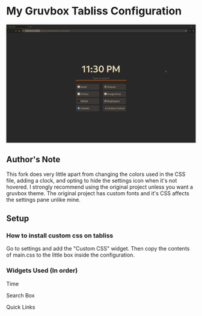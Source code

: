 # My Gruvbox Tabliss Configuration

![screenshot](https://raw.githubusercontent.com/DavisStanko/tabliss/main/1666755040.png)

## Author's Note

This fork does very little apart from changing the colors used in the CSS file, adding a clock, and opting to hide the settings icon when it's not hovered. I strongly recommend using the original project unless you want a gruvbox theme. The original project has custom fonts and it's CSS affects the settings pane unlike mine.

## Setup

### How to install custom css on tabliss

Go to settings and add the "Custom CSS" widget. Then copy the contents of main.css to the little box inside the configuration.

### Widgets Used (In order)

Time

Search Box

Quick Links